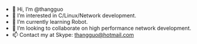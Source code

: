 - 👋 Hi, I’m @thangguo
- 👀 I’m interested in C/Linux/Network development.
- 🌱 I’m currently learning Robot.
- 💞️ I’m looking to collaborate on high performance network development.
- 📫 Contact my at Skype: thangguo@hotmail.com

<!---
thangguo/thangguo is a ✨ special ✨ repository because its `README.md` (this file) appears on your GitHub profile.
You can click the Preview link to take a look at your changes.
--->
